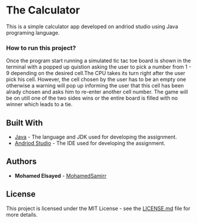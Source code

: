# The Calculator

This is a simple calculator app developed on andriod studio using Java programing language. 


### How to run this project? 

Once the program  start running a simulated tic tac toe board is shown in the terminal with a popped up quistion 
asking the user to pick a number from 1 - 9 depending on the desired cell.The CPU takes its turn right after the user pick his cell.
However, the cell chosen by the user has to be an empty one otherwise a warning will pop up informing the user that this cell has been alrady chosen
and asks him to re-enter another cell number. The game will be on utill one of the two sides wins or the entire board is filled with no winner which leads to a tie. 



## Built With

* [Java](https://www.oracle.com/technetwork/java/javase/downloads/index.html) - The language and JDK used for developing the assignment. 
* [Andriod Studio](https://developer.android.com/studio) - The IDE used for developing the assignment. 


## Authors

* **Mohamed Elsayed** - [MohamedSamirr](https://github.com/MohamedSamirr)

## License

This project is licensed under the MIT License - see the [LICENSE.md](LICENSE.md) file for more details.

